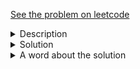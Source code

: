 <a href="https://leetcode.com/problems/remove-duplicates-from-sorted-array-ii/"> See the problem on leetcode </a>
<details>
   <summary>Description</summary>
<div class="content__u3I1 question-content__JfgR"><div><p>Given a sorted array <em>nums</em>, remove the duplicates <a href="https://en.wikipedia.org/wiki/In-place_algorithm" target="_blank"><strong>in-place</strong></a> such that duplicates appeared at most&nbsp;<em>twice</em> and return the new length.</p>

<p>Do not allocate extra space for another array; you must do this by <strong>modifying the input array <a href="https://en.wikipedia.org/wiki/In-place_algorithm" target="_blank">in-place</a></strong> with O(1) extra memory.</p>

<p><strong>Clarification:</strong></p>

<p>Confused why the returned value is an integer, but your answer is an array?</p>

<p>Note that the input array is passed in by <strong>reference</strong>, which means a modification to the input array will be known to the caller.</p>

<p>Internally you can think of this:</p>

<pre>// <strong>nums</strong> is passed in by reference. (i.e., without making a copy)
int len = removeDuplicates(nums);

// any modification to <strong>nums</strong> in your function would be known by the caller.
// using the length returned by your function, it prints the first <strong>len</strong> elements.
for (int i = 0; i &lt; len; i++) {
&nbsp; &nbsp; print(nums[i]);
}
</pre>

<p>&nbsp;</p>
<p><strong>Example 1:</strong></p>

<pre><strong>Input:</strong> nums = [1,1,1,2,2,3]
<strong>Output:</strong> 5, nums = [1,1,2,2,3]
<strong>Explanation:</strong> Your function should return length = <strong><code>5</code></strong>, with the first five elements of <em><code>nums</code></em> being <strong><code>1, 1, 2, 2</code></strong> and <strong>3</strong> respectively. It doesn't matter what you leave beyond the returned length.
</pre>

<p><strong>Example 2:</strong></p>

<pre><strong>Input:</strong> nums = [0,0,1,1,1,1,2,3,3]
<strong>Output:</strong> 7, nums = [0,0,1,1,2,3,3]
<strong>Explanation:</strong> Your function should return length = <strong><code>7</code></strong>, with the first seven elements of <em><code>nums</code></em> being modified to&nbsp;<strong><code>0</code></strong>, <strong>0</strong>, <strong>1</strong>, <strong>1</strong>, <strong>2</strong>, <strong>3</strong> and&nbsp;<strong>3</strong> respectively. It doesn't matter what values are set beyond&nbsp;the returned length.
</pre>

<p>&nbsp;</p>
<p><strong>Constraints:</strong></p>

<ul>
	<li><code>0 &lt;= nums.length &lt;= 3 * 10<sup>4</sup></code></li>
	<li><code>-10<sup>4</sup> &lt;= nums[i] &lt;= 10<sup>4</sup></code></li>
	<li><code>nums</code>&nbsp;is sorted in ascending order.</li>
</ul>
</div></div>
</details>

<details>
<summary>Solution</summary>
	
```java
class Solution {
    public int removeDuplicates(int[] nums) {
        int end = 0;
        for(int i = 1; i < nums.length; i++){
            if (nums[i] == nums[i-1] && end == 0){
                end = i+1;
                while(i < nums.length - 1 && nums[i] == nums[i+1])
                    i++;
            }
            else if(nums[i] > nums[i-1] && end != 0){
                if(i < nums.length - 1 && nums[i] != nums[i+1]){
                    swap(nums, i, end);
                    end++;
                }
                else{
                    int j = i;
                    while(i < nums.length - 1 && nums[i] == nums[i+1])
                        i++;
                    swap (nums, j, end);
                    end ++;
                    if (j+1 < nums.length){
                        swap(nums, j+1, end);
                        end++;
                    }
                }
            }
        }
        return end == 0? nums.length: end;
    }
    public void swap(int []nums, int i, int j){
        int temp = nums[i];
        nums[i] = nums[j];
        nums[j] = temp;
    }
    // oh, by reference. If you wanted by value
    // https://stackoverflow.com/questions/28003275/is-it-possible-to-pass-array-by-value-in-java-instead-of-reference
        
    //also this:
    //https://stackoverflow.com/questions/14062118/pass-array-by-reference-in-java
}
```
</details>

<details>
    <summary>A word about the solution</Summary>
There's neater solutions, for example <a href='https://leetcode.com/problems/remove-duplicates-from-sorted-array-ii/discuss/?currentPage=1&orderBy=most_relevant&query=general'> these.</a> 
Also solved <a href='https://leetcode.com/problems/remove-duplicates-from-sorted-array/submissions/'> this.</a> <br>
Then there's <a href='https://leetcode.com/problems/remove-duplicates-from-sorted-array/discuss/259484/Generalized-solution-with-explanation-in-C%2B%2B-and-Java'> this link </a> which is 
really really good. I'm actually just gonna paste the content here anyway.

```java
class Solution {
public:
    int removeDuplicates(vector<int>& nums, int k) {
        int i = 0;
        for (int num : nums) {
            if (i < k || num > nums[i - k]) {
                nums[i++] = num;
            }
        }
        return i;
    }
}
```
<p></p><p>which will work as below</p><p>
</p><pre><code>nums[] = [<span class="hljs-number">0</span>,<span class="hljs-number">0</span>,<span class="hljs-number">1</span>,<span class="hljs-number">1</span>,<span class="hljs-number">1</span>,<span class="hljs-number">2</span>]  k = <span class="hljs-number">1</span>

initialized i=<span class="hljs-number">0</span>

<span class="hljs-keyword">for</span> every element <span class="hljs-keyword">in</span> array
	nums[<span class="hljs-number">0</span>]-&gt; num=<span class="hljs-number">0</span> =&gt; <span class="hljs-number">0</span>&lt;<span class="hljs-number">1</span>   (i&lt;k) 
							nums[<span class="hljs-number">0</span>]=<span class="hljs-number">0</span>      |-------&gt;         nums[i++]=num
							i=<span class="hljs-number">1</span>            |-----------------------^
nums[] = [<span class="hljs-number">0</span>,<span class="hljs-number">0</span>,<span class="hljs-number">1</span>,<span class="hljs-number">1</span>,<span class="hljs-number">1</span>,<span class="hljs-number">2</span>]
	nums[<span class="hljs-number">1</span>]-&gt; num=<span class="hljs-number">0</span> =&gt; !(<span class="hljs-number">1</span>&lt;<span class="hljs-number">1</span>)   !(i&lt;k)   and !(<span class="hljs-number">0</span>&gt;<span class="hljs-number">0</span>)  !(num[<span class="hljs-number">1</span>] &gt; num(<span class="hljs-number">1</span>-<span class="hljs-number">1</span>)
	nums[<span class="hljs-number">2</span>]-&gt; num=<span class="hljs-number">1</span> =&gt; !(<span class="hljs-number">2</span>&lt;<span class="hljs-number">1</span>)   !(i&lt;k)   but (<span class="hljs-number">1</span>&gt;<span class="hljs-number">0</span>)  (num[<span class="hljs-number">2</span>] &gt; num(<span class="hljs-number">1</span>-<span class="hljs-number">1</span>)
							nums[<span class="hljs-number">1</span>]=<span class="hljs-number">1</span>      |-------&gt;         nums[i++]=num
							i=<span class="hljs-number">2</span>            |-----------------------^
nums[] = [<span class="hljs-number">0</span>,<span class="hljs-number">1</span>,<span class="hljs-number">1</span>,<span class="hljs-number">1</span>,<span class="hljs-number">1</span>,<span class="hljs-number">2</span>]
	nums[<span class="hljs-number">3</span>]-&gt; num=<span class="hljs-number">1</span> =&gt; !(<span class="hljs-number">3</span>&lt;<span class="hljs-number">2</span>)   !(i&lt;k)  and !(<span class="hljs-number">1</span>&gt;<span class="hljs-number">1</span>)  !(num[<span class="hljs-number">3</span>] &gt; num(<span class="hljs-number">2</span>-<span class="hljs-number">1</span>) 
	nums[<span class="hljs-number">4</span>]-&gt; num=<span class="hljs-number">1</span> =&gt; !(<span class="hljs-number">4</span>&lt;<span class="hljs-number">2</span>)   !(i&lt;k)  and !(<span class="hljs-number">1</span>&gt;<span class="hljs-number">1</span>)  !(num[<span class="hljs-number">4</span>] &gt; num(<span class="hljs-number">2</span>-<span class="hljs-number">1</span>) 
	nums[<span class="hljs-number">5</span>]-&gt; num=<span class="hljs-number">2</span> =&gt; !(<span class="hljs-number">5</span>&lt;<span class="hljs-number">2</span>)   !(i&lt;k)  but !(<span class="hljs-number">2</span>&gt;<span class="hljs-number">1</span>)  !(num[<span class="hljs-number">5</span>] &gt; num(<span class="hljs-number">2</span>-<span class="hljs-number">1</span>) 
							nums[<span class="hljs-number">2</span>]=<span class="hljs-number">2</span>      |-------&gt;         nums[i++]=num
							i=<span class="hljs-number">3</span>            |-----------------------^										
nums[] = [<span class="hljs-number">0</span>,<span class="hljs-number">1</span>,<span class="hljs-number">2</span>,<span class="hljs-number">1</span>,<span class="hljs-number">1</span>,<span class="hljs-number">2</span>]
</code></pre>
<p></p><p>so here in this problem we can use k as an static value by taking k=2 by default<br>
<strong>C++</strong></p><p>
</p><pre><code><span class="hljs-class"><span class="hljs-keyword">class</span> <span class="hljs-title">Solution</span> {</span>
<span class="hljs-keyword">public</span>:
    <span class="hljs-function"><span class="hljs-keyword">int</span> <span class="hljs-title">removeDuplicates</span><span class="hljs-params">(<span class="hljs-built_in">vector</span>&lt;<span class="hljs-keyword">int</span>&gt;&amp; nums)</span> </span>{
        <span class="hljs-keyword">int</span> i = <span class="hljs-number">0</span>;
        <span class="hljs-keyword">for</span> (<span class="hljs-keyword">int</span> num : nums) {
            <span class="hljs-keyword">if</span> (i &lt; <span class="hljs-number">1</span> || num &gt; nums[i - <span class="hljs-number">1</span>]) {
                nums[i++] = num;
            }
        }
        <span class="hljs-keyword">return</span> i;
    }
};
</code></pre>
<p></p><p><strong>JAVA</strong></p><p>
</p><pre><code><span class="hljs-class"><span class="hljs-keyword">class</span> <span class="hljs-title">Solution</span> {</span>
    <span class="hljs-function"><span class="hljs-keyword">public</span> <span class="hljs-keyword">int</span> <span class="hljs-title">removeDuplicates</span><span class="hljs-params">(<span class="hljs-keyword">int</span>[] nums)</span> </span>{
    <span class="hljs-keyword">int</span> i = <span class="hljs-number">0</span>;
    <span class="hljs-keyword">for</span> (<span class="hljs-keyword">int</span> n : nums){
        <span class="hljs-keyword">if</span> (i &lt; <span class="hljs-number">1</span> || n &gt; nums[i<span class="hljs-number">-1</span>]){
            nums[i++] = n;
        }
    }
    <span class="hljs-keyword">return</span> i;
    }
}
</code></pre>
